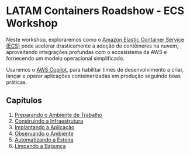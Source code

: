 # LATAM Containers Roadshow - ECS Workshop

Neste workshop, exploraremos como o [Amazon Elastic Container Service (ECS)](https://aws.amazon.com/ecs/) pode acelerar drasticamente a adoção de contêineres na nuvem, aproveitando integrações profundas com o ecossistema da AWS e fornecendo um modelo operacional simplificado.

Usaremos o [AWS Copilot](https://github.com/aws/copilot-cli), para habilitar times de desenvolvimento a criar, lançar e operar aplicações conteinerizadas em produção seguindo boas práticas.

## Capítulos

1. [Preparando o Ambiente de Trabalho](./1-Prepare.md)
2. [Construindo a Infraestrutura](./2-Build.md)
3. [Implantando a Aplicação](./3-Deploy.md)
4. [Observando o Ambiente](./4-Observe.md)
5. [Automatizando a Esteira](./5-Automate.md)
6. [Limpando a Bagunça](./6-Cleanup.md)